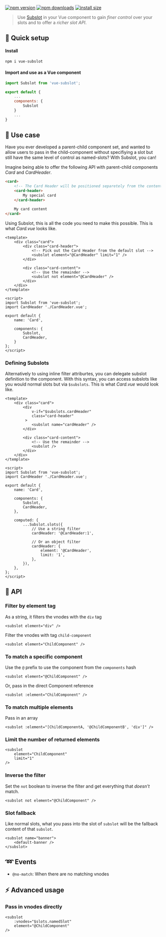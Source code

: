 [![npm version](https://badgen.net/npm/v/vue-subslot)](https://npm.im/vue-subslot) [![npm downloads](https://badgen.net/npm/dm/vue-subslot)](https://npm.im/vue-subslot) [![install size](https://packagephobia.now.sh/badge?p=vue-subslot)](https://packagephobia.now.sh/result?p=vue-subslot)


> Use [Subslot](https://npm.im/vue-subslot) in your Vue component to gain _finer control_ over your slots and to offer a _richer slot API_.

## :rocket: Quick setup

#### Install
```sh
npm i vue-subslot
```

#### Import and use as a Vue component
```js
import Subslot from 'vue-subslot';

export default {
	...
	components: {
		Subslot
	}
	...
}
```


## :beginner: Use case
Have you ever developed a parent-child component set, and wanted to allow users to pass in the child-component without specifiying a slot but still have the same level of control as named-slots? With Subslot, you can!

Imagine being able to offer the following API with parent-child components _Card_ and _CardHeader_.
```html
<card>
	<!-- The Card Header will be positioned separetely from the content -->
	<card-header>
		My special card
	</card-header>

	My card content
</card>
```

Using Subslot, this is all the code you need to make this possible. This is what _Card.vue_ looks like.
```vue
<template>
	<div class="card">
		<div class="card-header">
			<!-- Pick out the Card Header from the default slot -->
			<subslot element="@CardHeader" limit="1" />
		</div>

		<div class="card-content">
			<!-- Use the remainder -->
			<subslot not element="@CardHeader" />
		</div>
	</div>
</template>

<script>
import Subslot from 'vue-subslot';
import CardHeader './CardHeader.vue';

export default {
	name: 'Card',

	components: {
		Subslot,
		CardHeader,
	}
};
</script>
```

### Defining Subslots
Alternatively to using inline filter attriburtes, you can delegate subslot definition to the component. With this syntax, you can access subslots like you would normal slots but via `$subslots`. This is what _Card.vue_ would look like.
```vue
<template>
	<div class="card">
		<div
			v-if="$subslots.cardHeader"
			class="card-header"
		 >
			<subslot name="cardHeader" />
		</div>

		<div class="card-content">
			<!-- Use the remainder -->
			<subslot />
		</div>
	</div>
</template>

<script>
import Subslot from 'vue-subslot';
import CardHeader './CardHeader.vue';

export default {
	name: 'Card',

	components: {
		Subslot,
		CardHeader,
	},

	computed: {
		...Subslot.slots({
			// Use a string filter
			cardHeader: '@CardHeader:1',

			// Or an object filter
			cardHeader: {
				element: '@CardHeader',
				limit: '1',
			},
		}),
	},
};
</script>
```

## :book: API

### Filter by element tag
As a string, it filters the vnodes with the `div` tag
```
<subslot element="div" />
```

Filter the vnodes with tag `child-component`
```
<subslot element="ChildComponent" />
```

### To match a specific component
Use the `@` prefix to use the component from the `components` hash
```
<subslot element="@ChildComponent" />
```

Or, pass in the direct Component reference
```
<subslot :element="ChildComponent" />
```

### To match multiple elements
Pass in an array

```
<subslot :element="[ChildComponentA, '@ChildComponentB', 'div']" />
```

### Limit the number of returned elements
```
<subslot
	element="ChildComponent"
	limit="1"
/>
```

### Inverse the filter
Set the `not` boolean to inverse the filter and get everything that _doesn't_ match.
```
<subslot not element="@ChildComponent" />
```

### Slot fallback
Like normal slots, what you pass into the slot of `subslot` will be the fallback content of that `subslot`.
```
<subslot name="banner">
	<default-banner />
</subslot>
```

## :loop: Events
- `@no-match`: When there are no matching vnodes


## :zap: Advanced usage

### Pass in vnodes directly
```
<subslot
	:vnodes="$slots.namedSlot"
	element="@ChildComponent"
/>
```
